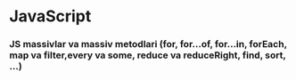 # JavaScript

### JS massivlar va massiv metodlari (for, for...of, for…in, forEach, map va filter,every va some, reduce va reduceRight, find, sort, …)